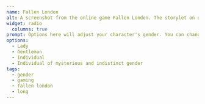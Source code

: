 ```yaml
---
name: Fallen London
alt: A screenshot from the online game Fallen London. The storylet on display is titled Matters of Identity: Noun and its description is: Options here will adjust your character's gender. You can change this at any time through the storylet 'Matters of Identity' in your Lodgings. Four options present themselves, those being: Lady, Gentleman, Individual, and Individual of mysterious and indistinct gender. The first option depicts a pink beret, the second a stovepipe hat, the third a white mariner's cap, and the last a hooded figure.
widget: radio
  columns: true
prompt: Options here will adjust your character's gender. You can change this at any time through the storylet 'Matters of Identity' in your Lodgings.
options:
  - Lady
  - Gentleman
  - Individual
  - Individual of mysterious and indistinct gender
tags:
  - gender
  - gaming
  - fallen london
  - long
---
```

